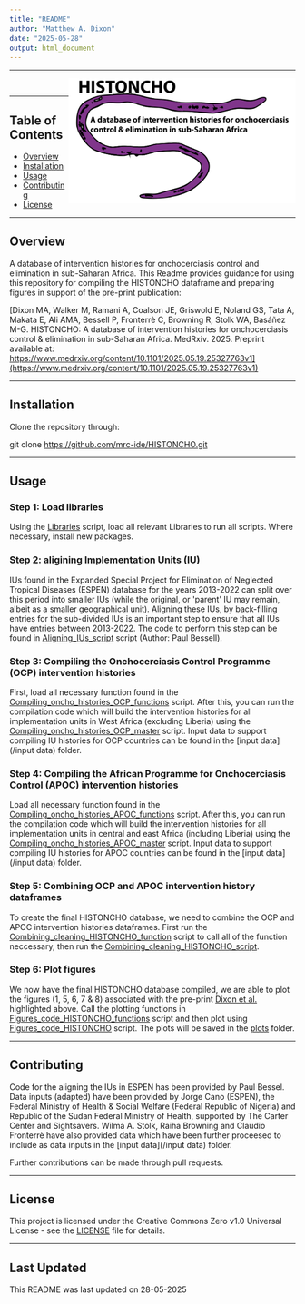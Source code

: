 ```yaml
---
title: "README"
author: "Matthew A. Dixon"
date: "2025-05-28"
output: html_document
---
```


---

<!-- badges: start -->

<!-- badges: end -->

<img src="Github/HISTONCHO_logo.png" align="right" height="220"/>

<br />

---

## Table of Contents

-   [Overview](#overview)
-   [Installation](#installation)
-   [Usage](#usage)
-   [Contributing](#contributing)
-   [License](#license)

---

## Overview

A database of intervention histories for onchocerciasis control and elimination in sub-Saharan Africa. 
This Readme provides guidance for using this repository for compiling the HISTONCHO dataframe and 
preparing figures in support of the pre-print publication:


[Dixon MA, Walker M, Ramani A, Coalson JE, Griswold E, Noland GS, Tata A, Makata E, Ali AMA, Bessell P, Fronterrè C, Browning R, Stolk WA, Basáñez M-G. HISTONCHO: A database of intervention histories for onchocerciasis control & elimination in sub-Saharan Africa. MedRxiv. 2025. Preprint available at: https://www.medrxiv.org/content/10.1101/2025.05.19.25327763v1](https://www.medrxiv.org/content/10.1101/2025.05.19.25327763v1)

---

## Installation

Clone the repository through: 

git clone https://github.com/mrc-ide/HISTONCHO.git 

---

## Usage

### Step 1: Load libraries 
Using the [Libraries](/Libraries.R) script, load all relevant Libraries to run all scripts. Where necessary, install new packages. 

### Step 2: aligining Implementation Units (IU)
IUs found in the Expanded Special Project for Elimination of Neglected Tropical Diseases (ESPEN) database for the years 2013-2022 can split over this period into smaller IUs (while the original, or 'parent' IU may remain, albeit as a smaller geographical unit). Aligning these IUs, by back-filling entries for the sub-divided IUs is an important step to ensure that all IUs have entries between 2013-2022. The code to perform this step can be found in [Aligning_IUs_script](/Aligning_IUs_script.R) script (Author: Paul Bessell).


### Step 3: Compiling the Onchocerciasis Control Programme (OCP) intervention histories
First, load all necessary function found in the [Compiling_oncho_histories_OCP_functions](/Compiling_oncho_histories_OCP_functions.R) script. After this, you can run the compilation code which will build the intervention histories for all implementation units in West Africa (excluding Liberia) using the [Compiling_oncho_histories_OCP_master](Compiling_oncho_histories_OCP_master.R) script. Input data to support compiling IU histories for OCP countries can be found in the [input data](/input data) folder.

### Step 4: Compiling the African Programme for Onchocerciasis Control (APOC) intervention histories
Load all necessary function found in the [Compiling_oncho_histories_APOC_functions](/Compiling_oncho_histories_APOC_functions.R) script. After this, you can run the compilation code which will build the intervention histories for all implementation units in central and east Africa (including Liberia) using the [Compiling_oncho_histories_APOC_master](Compiling_oncho_histories_APOC_master.R) script. Input data to support compiling IU histories for APOC countries can be found in the [input data](/input data) folder.

### Step 5: Combining OCP and APOC intervention history dataframes
To create the final HISTONCHO database, we need to combine the OCP and APOC intervention histories dataframes. First run the [Combining_cleaning_HISTONCHO_function](/Combining_cleaning_HISTONCHO_function.R) script to call all of the function neccessary, then run the [Combining_cleaning_HISTONCHO_script](/Combining_cleaning_HISTONCHO_script.R).

### Step 6: Plot figures 
We now have the final HISTONCHO database compiled, we are able to plot the figures (1, 5, 6, 7 & 8) associated with the pre-print [Dixon et al.](https://www.medrxiv.org/content/10.1101/2025.05.19.25327763v1) highlighted above. Call the plotting functions in [Figures_code_HISTONCHO_functions](/Figures_code_HISTONCHO_functions.R) script and then plot using [Figures_code_HISTONCHO](/Figures_code_HISTONCHO.R) script. The plots will be saved in the [plots](/plots) folder.

---

## Contributing

Code for the aligning the IUs in ESPEN has been provided by Paul Bessel. Data inputs (adapted) have been provided by Jorge Cano (ESPEN), the Federal Ministry of Health & Social Welfare (Federal Republic of Nigeria) and Republic of the Sudan Federal Ministry of Health, supported by The Carter Center and Sightsavers. Wilma A. Stolk, Raiha Browning and Claudio Fronterrè have also provided data which have been further proceesed to include as data inputs in the [input data](/input data) folder.

Further contributions can be made through pull requests. 

---

## License

This project is licensed under the Creative Commons Zero v1.0 Universal License - see the [LICENSE](LICENSE) file for details.

--- 

## Last Updated

This README was last updated on 28-05-2025


